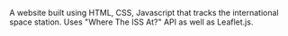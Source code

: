 A website built using HTML, CSS, Javascript that tracks the international space station. Uses "Where The ISS At?" API as well as Leaflet.js.
